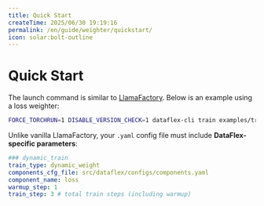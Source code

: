 ```yaml
---
title: Quick Start
createTime: 2025/06/30 19:19:16
permalink: /en/guide/weighter/quickstart/
icon: solar:bolt-outline
---
```


# Quick Start

The launch command is similar to [LlamaFactory](https://github.com/hiyouga/LLaMA-Factory). Below is an example using a loss weighter:

```bash
FORCE_TORCHRUN=1 DISABLE_VERSION_CHECK=1 dataflex-cli train examples/train_lora/weighters/loss.yaml
```

Unlike vanilla LlamaFactory, your `.yaml` config file must include **DataFlex-specific parameters**:

```yaml
### dynamic_train
train_type: dynamic_weight 
components_cfg_file: src/dataflex/configs/components.yaml
component_name: loss
warmup_step: 1
train_step: 3 # total train steps (including warmup)
```